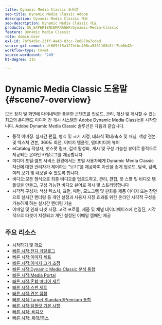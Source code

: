 ```yaml
---
title: Dynamic Media Classic 도움말
seo-title: Dynamic Media Classic Adobe
description: Dynamic Media Classic 개요
seo-description: Dynamic Media Classic 개요
products: SG_EXPERIENCEMANAGER/Dynamic-Media-Classic
feature: Dynamic Media Classic
role: Admin,User
exl-id: 7bf94d8c-23ff-4a43-83cc-7e6879a7cded
source-git-commit: df689ff5a127bfbc400ca5331168d1ff7bb0b42e
workflow-type: tm+mt
source-wordcount: '249'
ht-degree: 31%

---
```


# Dynamic Media Classic 도움말 {#scene7-overview}

모든 장치 및 화면에 다이내믹한 풍부한 콘텐츠를 업로드, 관리, 개선 및 게시할 수 있는 최고의 온디맨드 미디어 간 게시 시스템인 Adobe Dynamic Media Classic을 시작합니다. Adobe Dynamic Media Classic 솔루션은 다음과 같습니다.

* 동적 이미징: 실시간 편집, 형식 및 크기 지정, 대화식 확대/축소 및 패닝, 색상 견본 및 텍스처 견본, 360도 회전, 이미지 템플릿, 멀티미디어 뷰어
* eCatalog:작성자, 핫스팟 링크, 검색 활성화, 게시 및 구성 가능한 뷰어로 동적으로 제공되는 온라인 카탈로그를 제공합니다.
* 미디어 포털:셀프 서비스 환경에서는 포털 사용자에게 Dynamic Media Classic 자산에 대한 관리자가 제어하는 &quot;보기&quot;를 제공하여 자산을 쉽게 업로드, 탐색, 검색, 미리 보기 및 내보낼 수 있도록 합니다.
* 비디오:모든 형식으로 최종 비디오를 업로드하고, 관리, 편집, 핫 스팟 및 비디오 템플릿을 만들고, 구성 가능한 비디오 뷰어로 게시 및 스트리밍합니다
* 시각적 구성자: 색상 텍스처, 표면, 패턴, 모노그램 및 판화를 제품 이미지 또는 장면으로 실시간 렌더링 등 개인 설정과 사용자 지정 효과를 위한 온라인 시각적 구성을 가능하게 하는 실시간 렌더링 기술
* 이메일 및 인쇄 타겟 지정: 고객 프로필, 제품 및 채널 데이터베이스에 연결된, 시각적으로 타겟이 지정되고 개인 설정된 이메일 캠페인 제공

## 주요 리소스

* [시작하기 및 개요](/help/dmc-platform-overview.md)
* [빠른 시작:전자 카탈로그](/help/quick-start-ecatalog.md)
* [빠른 시작:이미지 세트](/help/quick-start-image-sets.md)
* [빠른 시작:이미지 크기 조정](/help/quick-start-image-sizing.md)
* [빠른 시작:Dynamic Media Classic 분석 통합](/help/quick-start-integrating-dmc-analytics.md)
* [빠른 시작:Media Portal](/help/quick-start-media-portal-administration.md)
* [빠른 시작:혼합 미디어 세트](/help/quick-start-mixed-media-sets.md)
* [빠른 시작:스핀 세트](/help/quick-start-spin-sets.md)
* [빠른 시작:견본 집합](/help/quick-start-swatch-sets.md)
* [빠른 시작:Target Standard/Premium 통합](/help/quick-start-target-integration.md)
* [빠른 시작:템플릿 기본 사항](/help/quick-start-template-basics.md)
* [빠른 시작: 비디오](/help/quick-start-video.md)
* [빠른 시작: 확대/축소](/help/quick-start-zoom.md)
